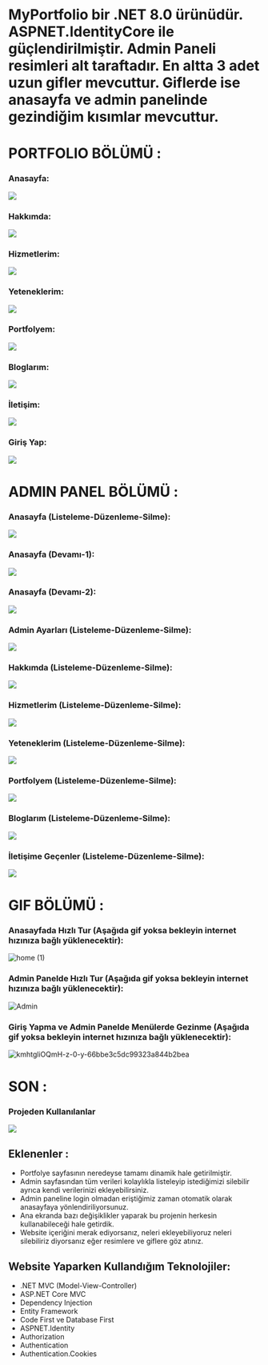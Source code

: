 # MyPortfolio bir .NET 8.0 ürünüdür. ASPNET.IdentityCore ile güçlendirilmiştir. Admin Paneli resimleri alt taraftadır. En altta 3 adet uzun gifler mevcuttur. Giflerde ise anasayfa ve admin panelinde gezindiğim kısımlar mevcuttur.

# PORTFOLIO BÖLÜMÜ :

### Anasayfa:
![](https://i.hizliresim.com/fceba9u.png)
### Hakkımda:
![](https://i.hizliresim.com/bkt30uw.png)
### Hizmetlerim:
![](https://i.hizliresim.com/bubbe72.png)
### Yeteneklerim:
![](https://i.hizliresim.com/dc0m8qt.png)
### Portfolyem:
![](https://i.hizliresim.com/k7wx2kz.png)
### Bloglarım:
![](https://i.hizliresim.com/2k5tj7r.png)
### İletişim:
![](https://i.hizliresim.com/acbiq68.png)
### Giriş Yap:
![](https://i.hizliresim.com/rlt6jkj.png)


# ADMIN PANEL BÖLÜMÜ :

### Anasayfa (Listeleme-Düzenleme-Silme):
![](https://i.hizliresim.com/gchniiw.png)
### Anasayfa (Devamı-1):
![](https://i.hizliresim.com/fvkybd8.png)
### Anasayfa (Devamı-2):
![](https://i.hizliresim.com/pwmfsbx.png)
### Admin Ayarları (Listeleme-Düzenleme-Silme):
![](https://i.hizliresim.com/5jpfzgy.png)
### Hakkımda (Listeleme-Düzenleme-Silme):
![](https://i.hizliresim.com/lbfmy4v.png)
### Hizmetlerim (Listeleme-Düzenleme-Silme):
![](https://i.hizliresim.com/ib3zt0t.png)
### Yeteneklerim (Listeleme-Düzenleme-Silme):
![](https://i.hizliresim.com/aglvoku.png)
### Portfolyem (Listeleme-Düzenleme-Silme):
![](https://i.hizliresim.com/9r0ozm9.png)
### Bloglarım (Listeleme-Düzenleme-Silme):
![](https://i.hizliresim.com/6xymsmz.png)
### İletişime Geçenler (Listeleme-Düzenleme-Silme):
![](https://i.hizliresim.com/5i0gd59.png)

# GIF BÖLÜMÜ :

### Anasayfada Hızlı Tur (Aşağıda gif yoksa bekleyin internet hızınıza bağlı yüklenecektir):
![home (1)](https://github.com/user-attachments/assets/836d9a2f-bfba-4bf9-b5e2-4535d5e3ec74)

### Admin Panelde Hızlı Tur (Aşağıda gif yoksa bekleyin internet hızınıza bağlı yüklenecektir):
![Admin](https://github.com/user-attachments/assets/e3ebe387-dcb4-4ca2-9566-be90eb5ae412)


### Giriş Yapma ve Admin Panelde Menülerde Gezinme (Aşağıda gif yoksa bekleyin internet hızınıza bağlı yüklenecektir):
![kmhtgliOQmH-z-0-y-66bbe3c5dc99323a844b2bea](https://github.com/user-attachments/assets/932a0e6b-6987-4d5a-9649-a4f05ae3b87d)


# SON :

### Projeden Kullanılanlar
![](https://i.hizliresim.com/jg3h6w3.png)

## Eklenenler :
* Portfolye sayfasının neredeyse tamamı dinamik hale getirilmiştir.
* Admin sayfasından tüm verileri kolaylıkla listeleyip istediğimizi silebilir ayrıca kendi verilerinizi ekleyebilirsiniz.
* Admin paneline login olmadan eriştiğimiz zaman otomatik olarak anasayfaya yönlendiriliyorsunuz.
* Ana ekranda bazı değişiklikler yaparak bu projenin herkesin kullanabileceği hale getirdik.
* Website içeriğini merak ediyorsanız, neleri ekleyebiliyoruz neleri silebiliriz diyorsanız eğer resimlere ve giflere göz atınız.

## Website Yaparken Kullandığım Teknolojiler:
* .NET MVC (Model-View-Controller)
* ASP.NET Core MVC
* Dependency Injection
* Entity Framework
* Code First ve Database First
* ASPNET.Identity
* Authorization
* Authentication
* Authentication.Cookies
